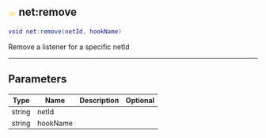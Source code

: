 ## ![shared](.gitbook/assets/shared.png) net:remove


```lua
void net:remove(netId, hookName)
```

Remove a listener for a specific netId


------
## Parameters

| Type   | Name | Description              | Optional |
| ------ | ---- | ------------------------ | -------: |
| string | netId |  |  |
| string | hookName |  |  |


